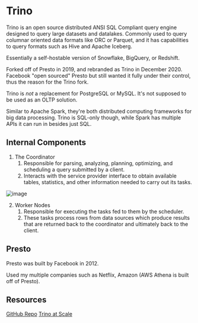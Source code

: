 # Trino
Trino is an open source distributed ANSI SQL Compliant query engine designed to query large datasets and datalakes.  Commonly used to query columnar oriented data formats like ORC or Parquet, and it has capabilities to query formats such as Hive and Apache Iceberg.

Essentially a self-hostable version of Snowflake, BigQuery, or Redshift.

Forked off of Presto in 2019, and rebranded as Trino in December 2020.  Facebook "open sourced" Presto but still wanted it fully under their control, thus the reason for the Trino fork.

Trino is *not* a replacement for PostgreSQL or MySQL.  It's not supposed to be used as an OLTP solution.

Similar to Apache Spark, they're both distributed computing frameworks for big data processing.  Trino is SQL-only though, while Spark has multiple APIs it can run in besides just SQL.

## Internal Components
1. The Coordinator
   1. Responsible for parsing, analyzing, planning, optimizing, and scheduling a query submitted by a client.
   2. Interacts with the service provider interface to obtain available tables, statistics, and other information needed to carry out its tasks.

![image](https://github.com/jyablonski/python_aws/assets/16946556/56026562-99e6-49f7-ba47-312d1cc393b1)

2. Worker Nodes
   1. Responsible for executing the tasks fed to them by the scheduler.  
   2. These tasks process rows from data sources which produce results that are returned back to the coordinator and ultimately back to the client.

## Presto
Presto was built by Facebook in 2012.

Used my multiple companies such as Netflix, Amazon (AWS Athena is built off of Presto).

## Resources
[GitHub Repo](https://github.com/starburstdata/dbt-trino)
[Trino at Scale](https://www.youtube.com/watch?v=Q03DzL_fm-I)